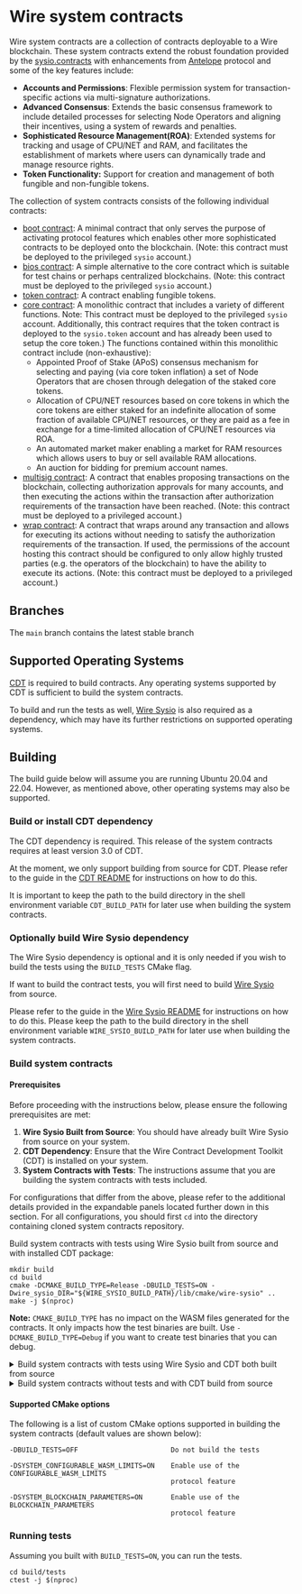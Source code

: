 # Wire system contracts

Wire system contracts are a collection of contracts deployable to a Wire blockchain. These system contracts extend the robust foundation provided by the [sysio.contracts]() with enhancements from [Antelope]() protocol and some of the key features include: 

- **Accounts and Permissions**: Flexible permission system for transaction-specific actions via multi-signature authorizations.
- **Advanced Consensus**: Extends the basic consensus framework to include detailed processes for selecting Node Operators and aligning their incentives, using a system of rewards and penalties.
- **Sophisticated Resource Management(ROA)**: Extended systems for tracking and usage of CPU/NET and RAM, and facilitates the establishment of markets where users can dynamically trade and manage resource rights.
- **Token Functionality:** Support for creation and management of both fungible and non-fungible tokens.


The collection of system contracts consists of the following individual contracts:

* [boot contract](contracts/sysio.boot/include/sysio.boot/sysio.boot.hpp): A minimal contract that only serves the purpose of activating protocol features which enables other more sophisticated contracts to be deployed onto the blockchain. (Note: this contract must be deployed to the privileged `sysio` account.)
* [bios contract](contracts/sysio.bios/include/sysio.bios/sysio.bios.hpp): A simple alternative to the core contract which is suitable for test chains or perhaps centralized blockchains. (Note: this contract must be deployed to the privileged `sysio` account.)
* [token contract](contracts/sysio.token/include/sysio.token/sysio.token.hpp): A contract enabling fungible tokens.
* [core contract](contracts/sysio.system/include/sysio.system/sysio.system.hpp): A monolithic contract that includes a variety of different functions. Note: This contract must be deployed to the privileged `sysio` account. Additionally, this contract requires that the token contract is deployed to the `sysio.token` account and has already been used to setup the core token.) The functions contained within this monolithic contract include (non-exhaustive):
   + Appointed Proof of Stake (APoS) consensus mechanism for selecting and paying (via core token inflation) a set of Node Operators that are chosen through delegation of the staked core tokens.
   + Allocation of CPU/NET resources based on core tokens in which the core tokens are either staked for an indefinite allocation of some fraction of available CPU/NET resources, or they are paid as a fee in exchange for a time-limited allocation of CPU/NET resources via ROA.
   + An automated market maker enabling a market for RAM resources which allows users to buy or sell available RAM allocations.
   + An auction for bidding for premium account names.
* [multisig contract](contracts/sysio.msig/include/sysio.msig/sysio.msig.hpp): A contract that enables proposing transactions on the blockchain, collecting authorization approvals for many accounts, and then executing the actions within the transaction after authorization requirements of the transaction have been reached. (Note: this contract must be deployed to a privileged account.)
* [wrap contract](contracts/sysio.wrap/include/sysio.wrap/sysio.wrap.hpp): A contract that wraps around any transaction and allows for executing its actions without needing to satisfy the authorization requirements of the transaction. If used, the permissions of the account hosting this contract should be configured to only allow highly trusted parties (e.g. the operators of the blockchain) to have the ability to execute its actions. (Note: this contract must be deployed to a privileged account.)

## Branches

The `main` branch contains the latest stable branch 


## Supported Operating Systems

[CDT](https://github.com/Wire-Network/wire-cdt) is required to build contracts. Any operating systems supported by CDT is sufficient to build the system contracts.

To build and run the tests as well, [Wire Sysio](https://github.com/Wire-Network/wire-sysio) is also required as a dependency, which may have its further restrictions on supported operating systems.


## Building

The build guide below will assume you are running Ubuntu 20.04 and 22.04. However, as mentioned above, other operating systems may also be supported.

### Build or install CDT dependency

The CDT dependency is required. This release of the system contracts requires at least version 3.0 of CDT. 

At the moment, we only support building from source for CDT. Please refer to the guide in the [CDT README](https://github.com/Wire-Network/wire-cdt#building-from-source) for instructions on how to do this. 

It is important to keep the path to the build directory in the shell environment variable `CDT_BUILD_PATH` for later use when building the system contracts.

### Optionally build Wire Sysio dependency

The Wire Sysio dependency is optional and it is only needed if you wish to build the tests using the `BUILD_TESTS` CMake flag.

If want to build the contract tests, you will first need to build [Wire Sysio](https://github.com/Wire-Network/wire-sysio) from source.

Please refer to the guide in the [Wire Sysio README](https://github.com/Wire-Network/wire-sysio) for instructions on how to do this. Please keep the path to the build directory in the shell environment variable `WIRE_SYSIO_BUILD_PATH` for later use when building the system contracts.

### Build system contracts

#### Prerequisites ####

Before proceeding with the instructions below, please ensure the following prerequisites are met:

1. **Wire Sysio Built from Source**: You should have already built Wire Sysio from source on your system.
2. **CDT Dependency**: Ensure that the Wire Contract Development Toolkit (CDT) is installed on your system.
3. **System Contracts with Tests**: The instructions assume that you are building the system contracts with tests included.

For configurations that differ from the above, please refer to the additional details provided in the expandable panels located further down in this section.
For all configurations, you should first `cd` into the directory containing cloned system contracts repository.

Build system contracts with tests using Wire Sysio built from source and with installed CDT package:

```
mkdir build
cd build
cmake -DCMAKE_BUILD_TYPE=Release -DBUILD_TESTS=ON -Dwire_sysio_DIR="${WIRE_SYSIO_BUILD_PATH}/lib/cmake/wire-sysio" ..
make -j $(nproc)
```

**Note:** `CMAKE_BUILD_TYPE` has no impact on the WASM files generated for the contracts. It only impacts how the test binaries are built. Use `-DCMAKE_BUILD_TYPE=Debug` if you want to create test binaries that you can debug.

<details>
<summary>Build system contracts with tests using Wire Sysio and CDT both built from source</summary>

```
mkdir build
cd build
cmake -DCMAKE_BUILD_TYPE=Release -DBUILD_TESTS=ON -Dcdt_DIR="${CDT_BUILD_PATH}/lib/cmake/cdt" -Dwire_sysio_DIR="${WIRE_SYSIO_BUILD_PATH}/lib/cmake/wire-sysio" ..
make -j $(nproc)
```
</details>

<details>
<summary>Build system contracts without tests and with CDT build from source</summary>

```
mkdir build
cd build
cmake -DCMAKE_BUILD_TYPE=Release -DBUILD_TESTS=OFF -Dcdt_DIR="${CDT_BUILD_PATH}/lib/cmake/cdt" ..
make -j $(nproc)
```

</details>

#### Supported CMake options

The following is a list of custom CMake options supported in building the system contracts (default values are shown below):

```
-DBUILD_TESTS=OFF                       Do not build the tests

-DSYSTEM_CONFIGURABLE_WASM_LIMITS=ON    Enable use of the CONFIGURABLE_WASM_LIMITS
                                        protocol feature

-DSYSTEM_BLOCKCHAIN_PARAMETERS=ON       Enable use of the BLOCKCHAIN_PARAMETERS
                                        protocol feature
```

### Running tests

Assuming you built with `BUILD_TESTS=ON`, you can run the tests.

```
cd build/tests
ctest -j $(nproc)
```
